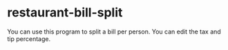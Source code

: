 # restaurant-bill-split

You can use this program to split a bill per person. You can edit the tax and tip percentage.

